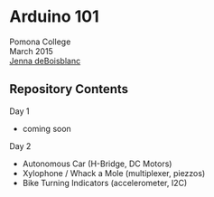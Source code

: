 Arduino 101
===========

Pomona College  
March 2015  
[Jenna deBoisblanc](http://jdeboi.com)

Repository Contents
-------------------

Day 1
- coming soon

Day 2
- Autonomous Car (H-Bridge, DC Motors)
- Xylophone / Whack a Mole (multiplexer, piezzos)
- Bike Turning Indicators (accelerometer, I2C)